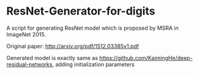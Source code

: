 # ResNet-Generator-for-digits
A script for generating ResNet model which is proposed by MSRA in ImageNet 2015.

Original paper: http://arxiv.org/pdf/1512.03385v1.pdf

Generated model is exactly same as https://github.com/KaimingHe/deep-residual-networks, adding initialization parameters


